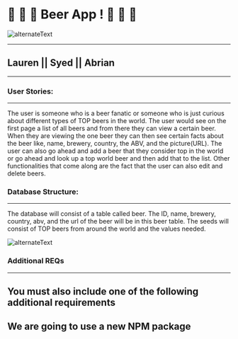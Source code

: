 # 🍻 🍻 🍻  Beer App ! 🍻 🍻 🍻
![alternateText](https://i.imgur.com/0qBLJA9.jpg)

---

## Lauren || Syed || Abrian

---

### User Stories:

---

The user is someone who is a beer fanatic or someone who is just curious about different types of TOP beers in the world. The user would see on the first page a list of all beers and from there they can view a certain beer. When they are viewing the one beer they can then see certain facts about the beer like, name, brewery, country, the ABV, and the picture(URL). The user can also go ahead and add a beer that they consider top in the world or go ahead and look up a top world beer and then add that to the list. Other functionalities that come along are the fact that the user can also edit and delete beers.


### Database Structure:

---

The database will consist of a table called beer. The ID, name, brewery, country, abv, and the url of the beer will be in this beer table. The seeds will consist of TOP beers from around the world and the values needed. 

![alternateText](https://i.imgur.com/u5qkRdf.gif)


### Additional REQs

---

## You must also include one of the following additional requirements

## We are going to use a new NPM package
